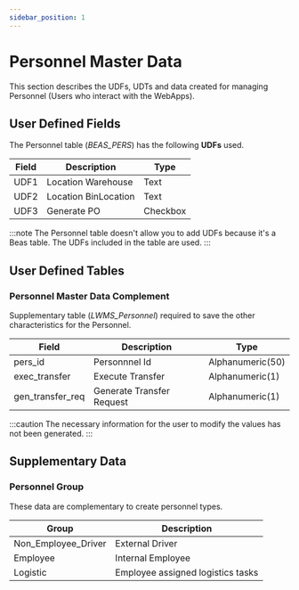 ```yaml
---
sidebar_position: 1
---
```


# Personnel Master Data

This section describes the UDFs, UDTs and data created for managing Personnel (Users who interact with the WebApps).

## User Defined Fields

The Personnel table (*BEAS_PERS*) has the following **UDFs** used.

| Field | Description | Type |
| --- | --- | --- |
| UDF1 | Location Warehouse | Text | 
| UDF2 | Location BinLocation | Text | 
| UDF3 | Generate PO | Checkbox | 

:::note
The Personnel table doesn't allow you to add UDFs because it's a Beas table. The UDFs included in the table are used.
:::

## User Defined Tables

### Personnel Master Data Complement

Supplementary table (*LWMS_Personnel*) required to save the other characteristics for the Personnel.

| Field | Description | Type |
| --- | --- | --- |
| pers_id | Personnnel Id | Alphanumeric(50) | 
| exec_transfer | Execute Transfer | Alphanumeric(1) | 
| gen_transfer_req | Generate Transfer Request | Alphanumeric(1) | 

:::caution
The necessary information for the user to modify the values ​​has not been generated.
:::

## Supplementary Data

### Personnel Group

These data are complementary to create personnel types.

| Group | Description |
| --- | --- |
| Non_Employee_Driver | External Driver |
| Employee | Internal Employee |
| Logistic | Employee assigned logistics tasks |
